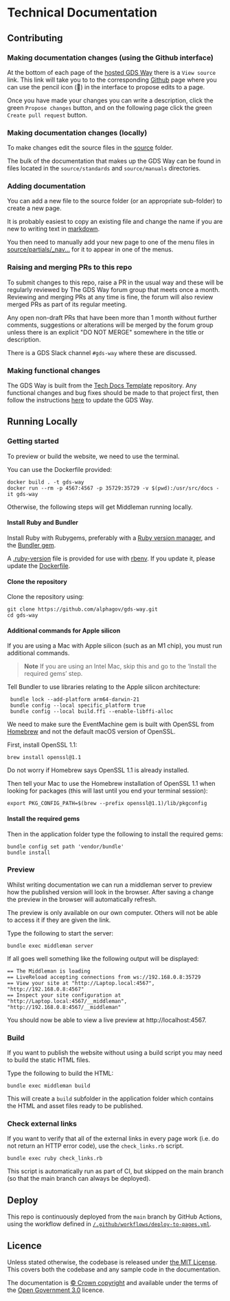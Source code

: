 # Technical Documentation

## Contributing

### Making documentation changes (using the Github interface)

At the bottom of each page of the [hosted GDS Way](https://gds-way.digital.cabinet-office.gov.uk/) there is a `View source` link. This link will take you to to the corresponding [Github](https://github.com/alphagov/gds-way) page where you can use the pencil icon (:pencil:) in the interface to propose edits to a page.

Once you have made your changes you can write a description, click the green `Propose changes` button, and on the following page click the green `Create pull request` button.

### Making documentation changes (locally)

To make changes edit the source files in the [source](source) folder.

The bulk of the documentation that makes up the GDS Way can be found in files located in the `source/standards` and `source/manuals` directories.

### Adding documentation

You can add a new file to the source folder (or an appropriate sub-folder) to create a new page.

It is probably easiest to copy an existing file and change the name if you are new to writing text in [markdown](https://www.markdownguide.org/).

You then need to manually add your new page to one of the menu files in [source/partials/\_nav...](source/partials/_nav...) for it to appear in one of the menus.

### Raising and merging PRs to this repo

To submit changes to this repo, raise a PR in the usual way and these will be regularly reviewed by The GDS Way forum group that meets once a month. Reviewing and merging PRs at any time is fine, the forum will also review merged PRs as part of its regular meeting.

Any open non-draft PRs that have been more than 1 month without further comments, suggestions or alterations will be merged by the forum group unless there is an explicit "DO NOT MERGE" somewhere in the title or description.

There is a GDS Slack channel `#gds-way` where these are discussed.

### Making functional changes

The GDS Way is built from the [Tech Docs Template](https://github.com/alphagov/tech-docs-template)
repository. Any functional changes and bug fixes should be made to that project first, then follow the
instructions [here](https://github.com/alphagov/tdt-documentation/blob/main/source/maintain_project/use_latest_template/index.html.md.erb)
to update the GDS Way.

## Running Locally

### Getting started

To preview or build the website, we need to use the terminal.

You can use the Dockerfile provided:

```
docker build . -t gds-way
docker run --rm -p 4567:4567 -p 35729:35729 -v $(pwd):/usr/src/docs -it gds-way
```

Otherwise, the following steps will get Middleman running locally.

#### Install Ruby and Bundler

Install Ruby with Rubygems, preferably with a [Ruby version manager][rvm],
and the [Bundler gem][bundler].

A [.ruby-version](./.ruby-version) file is provided for use with [rbenv][].
If you update it, please update the [Dockerfile](./Dockerfile).

#### Clone the repository

Clone the repository using:

```
git clone https://github.com/alphagov/gds-way.git
cd gds-way
```

#### Additional commands for Apple silicon

If you are using a Mac with Apple silicon (such as an M1 chip), you must run additional commands.

> **Note**
> If you are using an Intel Mac, skip this and go to the ‘Install the required gems’ step.

Tell Bundler to use libraries relating to the Apple silicon architecture:

```
 bundle lock --add-platform arm64-darwin-21
 bundle config --local specific_platform true
 bundle config --local build.ffi --enable-libffi-alloc
```

We need to make sure the EventMachine gem is built with OpenSSL from [Homebrew](https://brew.sh/) and not the default macOS version of OpenSSL.

First, install OpenSSL 1.1:

```
brew install openssl@1.1
```

Do not worry if Homebrew says OpenSSL 1.1 is already installed.

Then tell your Mac to use the Homebrew installation of OpenSSL 1.1 when looking for packages (this will last until you end your terminal session):

```
export PKG_CONFIG_PATH=$(brew --prefix openssl@1.1)/lib/pkgconfig
```

#### Install the required gems

Then in the application folder type the following to install the required gems:

```
bundle config set path 'vendor/bundle'
bundle install
```

### Preview

Whilst writing documentation we can run a middleman server to preview how the
published version will look in the browser. After saving a change the preview in
the browser will automatically refresh.

The preview is only available on our own computer. Others will not be able to
access it if they are given the link.

Type the following to start the server:

```
bundle exec middleman server
```

If all goes well something like the following output will be displayed:

```
== The Middleman is loading
== LiveReload accepting connections from ws://192.168.0.8:35729
== View your site at "http://Laptop.local:4567", "http://192.168.0.8:4567"
== Inspect your site configuration at "http://Laptop.local:4567/__middleman", "http://192.168.0.8:4567/__middleman"
```

You should now be able to view a live preview at http://localhost:4567.

### Build

If you want to publish the website without using a build script you may need to
build the static HTML files.

Type the following to build the HTML:

```
bundle exec middleman build
```

This will create a `build` subfolder in the application folder which contains
the HTML and asset files ready to be published.

### Check external links

If you want to verify that all of the external links in every page work (i.e.
do not return an HTTP error code), use the `check_links.rb` script.

```
bundle exec ruby check_links.rb
```

This script is automatically run as part of CI, but skipped on the main branch
(so that the main branch can always be deployed).

## Deploy

This repo is continuously deployed from the `main` branch by GitHub Actions, using the workflow defined in [`/.github/workflows/deploy-to-pages.yml`](/.github/workflows/deploy-to-pages.yaml).

## Licence

Unless stated otherwise, the codebase is released under [the MIT License][mit].
This covers both the codebase and any sample code in the documentation.

The documentation is [© Crown copyright][copyright] and available under the terms
of the [Open Government 3.0][ogl] licence.

[rvm]: https://www.ruby-lang.org/en/documentation/installation/#managers
[rbenv]: https://github.com/rbenv/rbenv
[bundler]: https://bundler.io/
[mit]: LICENCE
[copyright]: https://www.nationalarchives.gov.uk/information-management/re-using-public-sector-information/uk-government-licensing-framework/crown-copyright/
[ogl]: https://www.nationalarchives.gov.uk/doc/open-government-licence/version/3/
